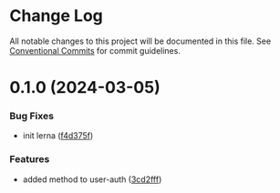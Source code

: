 # Change Log

All notable changes to this project will be documented in this file.
See [Conventional Commits](https://conventionalcommits.org) for commit guidelines.

# 0.1.0 (2024-03-05)


### Bug Fixes

* init lerna ([f4d375f](https://github.com/Iustin-Burlacu/init-lerna/commit/f4d375fe1e2f821baee883937bcc8ab0403e7a54))


### Features

* added method to user-auth ([3cd2fff](https://github.com/Iustin-Burlacu/init-lerna/commit/3cd2fff0ef4ab36f67a46887729fdbcd161263c0))
